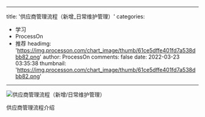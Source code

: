 
---
title: '供应商管理流程（新增_日常维护管理）'
categories: 
 - 学习
 - ProcessOn
 - 推荐
headimg: 'https://img.processon.com/chart_image/thumb/61ce5dffe401fd7a538dbb82.png'
author: ProcessOn
comments: false
date: 2022-03-23 03:35:38
thumbnail: 'https://img.processon.com/chart_image/thumb/61ce5dffe401fd7a538dbb82.png'
---

<div>   
<img class="thumb" alt="供应商管理流程（新增/日常维护管理）" src="https://img.processon.com/chart_image/thumb/61ce5dffe401fd7a538dbb82.png" referrerpolicy="no-referrer">
<p>供应商管理流程介绍</p>  
</div>
            
